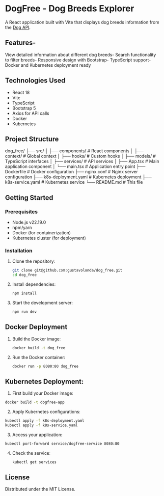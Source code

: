 # DogFree - Dog Breeds Explorer
A React application built with Vite that displays dog breeds information from the [Dog API](https://dogapi.dog/).

## Features- 
View detailed information about different dog breeds- Search functionality to filter breeds- Responsive design with Bootstrap- TypeScript support- Docker and Kubernetes deployment ready
## Technologies Used

- React 18
- Vite
- TypeScript
- Bootstrap 5
- Axios for API calls
- Docker
- Kubernetes
## Project Structure
dog_free/ 
├── src/ 
│ ├── components/ # React components 
│ ├── context/ # Global context 
│ ├── hooks/ # Custom hooks 
│ ├── models/ # TypeScript interfaces 
│ ├── services/ # API services
│ ├── App.tsx # Main application component 
│ └── main.tsx # Application entry point 
├── Dockerfile # Docker configuration 
├── nginx.conf # Nginx server configuration 
├── k8s-deployment.yaml # Kubernetes deployment 
├── k8s-service.yaml # Kubernetes service 
└── README.md # This file

## Getting Started

### Prerequisites

- Node.js v22.19.0
- npm/yarn
- Docker (for containerization)
- Kubernetes cluster (for deployment)

### Installation

1. Clone the repository:
   ```bash
   git clone git@github.com:gustavolonda/dog_free.git
   cd dog_free
   ```
2. Install dependencies:
   ```bash
   npm install
   ```
3. Start the development server:
   ```bash
   npm run dev
   ```
## Docker Deployment
1. Build the Docker image:
   ```bash
   docker build -t dog_free 
   ```
2. Run the Docker container:
   ```bash
   docker run -p 8080:80 dog_free
   ```
## Kubernetes Deployment:
1. First build your Docker image:
  ```bash
docker build -t dogfree-app 
   ```
2. Apply Kubernetes configurations:
```bash
kubectl apply -f k8s-deployment.yaml
kubectl apply -f k8s-service.yaml
   ```
3. Access your application:
  ```bash
kubectl port-forward service/dogfree-service 8080:80
   ```
4. Check the service:
   ```bash
   kubectl get services
   ```   
## License
Distributed under the MIT License.